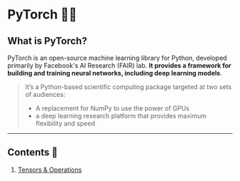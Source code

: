 # PyTorch 🐍🔦

## What is PyTorch?

PyTorch is an open-source machine learning library for Python, developed primarily by Facebook's AI Research (FAIR) lab. **It provides a framework for building and training neural networks, including deep learning models**.

> It’s a Python-based scientific computing package targeted at two sets of audiences:
> - A replacement for NumPy to use the power of GPUs
> - a deep learning research platform that provides maximum flexibility and speed

---

## Contents 🛂

1. [Tensors & Operations](./01_tensors_and_operations/)